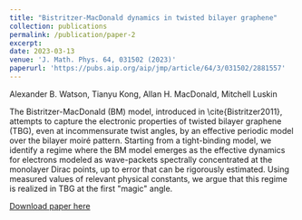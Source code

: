 ```yaml
---
title: "Bistritzer-MacDonald dynamics in twisted bilayer graphene"
collection: publications
permalink: /publication/paper-2
excerpt: 
date: 2023-03-13
venue: 'J. Math. Phys. 64, 031502 (2023)'
paperurl: 'https://pubs.aip.org/aip/jmp/article/64/3/031502/2881557'
---
```


Alexander B. Watson, Tianyu Kong, Allan H. MacDonald, Mitchell Luskin

The Bistritzer-MacDonald (BM) model, introduced in \cite{Bistritzer2011}, attempts to capture the electronic properties of twisted bilayer graphene (TBG), even at incommensurate twist angles, by an effective periodic model over the bilayer moiré pattern. Starting from a tight-binding model, we identify a regime where the BM model emerges as the effective dynamics for electrons modeled as wave-packets spectrally concentrated at the monolayer Dirac points, up to error that can be rigorously estimated. Using measured values of relevant physical constants, we argue that this regime is realized in TBG at the first "magic" angle.


[Download paper here](https://arxiv.org/pdf/2207.13767.pdf)
